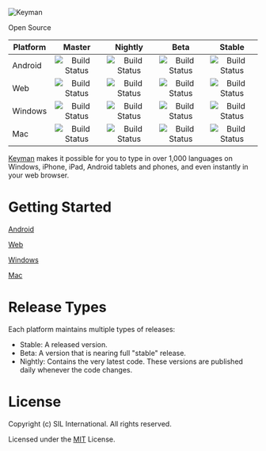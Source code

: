 ![Keyman](https://s.keyman.com/kmc/deploy/img/logo2.ba10b4af03869e69115ce84380e980aa.png) 

Open Source

[comment]: # (CI Build statuses)

| Platform  | Master | Nightly | Beta | Stable |
| --------  | :----: | :-----: | :--: | :----: |
| Android   | ![Build Status](https://build.palaso.org/app/rest/builds/buildType:(id:KeymanAndroid_Build)/statusIcon) | ![Build Status](https://build.palaso.org/app/rest/builds/buildType:(id:KeymanAndroid_NightlyAlpha)/statusIcon) | ![Build Status](https://build.palaso.org/app/rest/builds/buildType:(id:KeymanAndroid_Beta),branch:(default:false)/statusIcon) | ![Build Status](https://build.palaso.org/app/rest/builds/buildType:(id:KeymanAndroid_Stable),branch:(default:false)/statusIcon) |
| Web       | ![Build Status](https://build.palaso.org/app/rest/builds/buildType:(id:Keymanweb_Build)/statusIcon) | ![Build Status](https://build.palaso.org/app/rest/builds/buildType:(id:Keymanweb_Nightly)/statusIcon) | ![Build Status](https://build.palaso.org/app/rest/builds/buildType:(id:Keymanweb_Beta),branch:(default:false)/statusIcon) | ![Build Status](https://build.palaso.org/app/rest/builds/buildType:(id:Keymanweb_Stable),branch:(default:false)/statusIcon)|
| Windows   | ![Build Status](https://build.palaso.org/app/rest/builds/buildType:(id:Keyman_Build)/statusIcon) | ![Build Status](https://build.palaso.org/app/rest/builds/buildType:(id:KeymanDesktop_Nightly)/statusIcon) | ![Build Status](https://build.palaso.org/app/rest/builds/buildType:(id:KeymanDesktop_Beta),branch:(default:false)/statusIcon)| ![Build Status](https://build.palaso.org/app/rest/builds/buildType:(id:KeymanDesktop_Stable),branch:(default:false)/statusIcon) |
| Mac       | ![Build Status](https://build.palaso.org/app/rest/builds/buildType:(id:KeymanMac_Master)/statusIcon) | ![Build Status](https://build.palaso.org/app/rest/builds/buildType:(id:KeymanMac_Nightly)/statusIcon) | ![Build Status](https://build.palaso.org/app/rest/builds/buildType:(id:KeymanMac_Beta),branch:(default:false)/statusIcon)| ![Build Status](https://build.palaso.org/app/rest/builds/buildType:(id:KeymanMac_Stable),branch:(default:false)/statusIcon) |

[Keyman](https://keyman.com) makes it possible for you to type in over 1,000 languages on Windows, iPhone, iPad, Android tablets and phones, and even instantly in your web browser.

# Getting Started

[Android](./android/README.md)

[Web](./web/README.md)

[Windows](./windows/src/README.md)

[Mac](./mac/README.md)

# Release Types

Each platform maintains multiple types of releases:

* Stable: A released version.
* Beta: A version that is nearing full "stable" release.
* Nightly: Contains the very latest code. These versions are published daily whenever the code changes.

# License

Copyright (c) SIL International. All rights reserved.

Licensed under the [MIT](./windows/src/LICENSE.md) License.